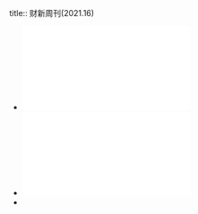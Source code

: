 title:: 财新周刊(2021.16)

- ![为何“鸡娃”多半会失败.pdf](../assets/为何“鸡娃”多半会失败_1628845375482_0.pdf)
- ![人文学科没有用吗.pdf](../assets/人文学科没有用吗_1628845649972_0.pdf)
-